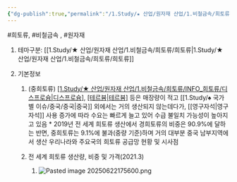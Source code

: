 ```yaml
---
{"dg-publish":true,"permalink":"/1.Study/★ 산업/원자재 산업/1.비철금속/희토류/INFO_희토류/중희토류/","created":"2024-11-20T21:02:28.813+09:00","updated":"2025-06-22T17:56:01.478+09:00"}
---
```


#희토류, #비철금속 , #원자재 


1. 테마구분: [[1.Study/★ 산업/원자재 산업/1.비철금속/희토류/희토류\|1.Study/★ 산업/원자재 산업/1.비철금속/희토류/희토류]]

1. 기본정보
	1. (중희토류) [[1.Study/★ 산업/원자재 산업/1.비철금속/희토류/INFO_희토류/디스프로슘\|디스프로슘]](Dy), [[테르븀\|테르븀]](Tb) 등은 매장량이 적고 [[1.Study/♠ 국가별 이슈/중국/중국\|중국]] 외에서는 거의 생산되지 않는데다가, [[영구자석\|영구자석]] 사용 증가에 따라 수요는 빠르게 늘고 있어 수급 불일치 가능성이 높아지고 있음 
					* 2019년 전 세계 희토류 생산에서 경희토류의 비중은 90.9%에 달하는 반면, 중희토류는 9.1%에 불과(중량 기준)하며 거의 대부분 중국 남부지역에서 생산 우리나라와 주요국의 희토류 공급망 현황 및 시사점 
					  
	2. 전 세계 희토류 생산량, 비중 및 가격(2021.3)
		1. ![Pasted image 20250622175600.png](/img/user/attachments/Pasted%20image%2020250622175600.png)

